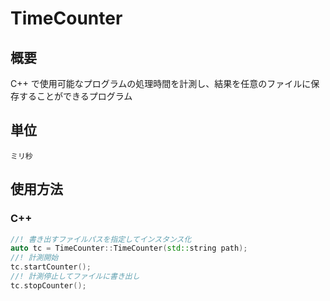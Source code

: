 # TimeCounter
## 概要
C++ で使用可能なプログラムの処理時間を計測し、結果を任意のファイルに保存することができるプログラム

## 単位
```
ミリ秒
```

## 使用方法
### C++
``` C++
//! 書き出すファイルパスを指定してインスタンス化
auto tc = TimeCounter::TimeCounter(std::string path);
//! 計測開始
tc.startCounter();
//! 計測停止してファイルに書き出し
tc.stopCounter();
```

